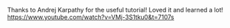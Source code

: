 Thanks to Andrej Karpathy for the useful tutorial! Loved it and learned a lot!
https://www.youtube.com/watch?v=VMj-3S1tku0&t=7107s